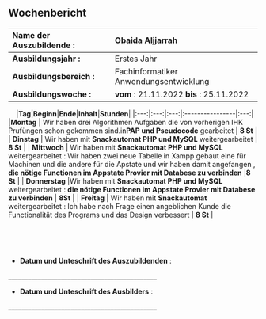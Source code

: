 ## Wochenbericht

| **Name der Auszubildende :** | Obaida Aljjarrah |
|:--------|:--------|
| **Ausbildungsjahr :** | Erstes Jahr |
| **Ausbildungsbereich :** | Fachinformatiker Anwendungsentwicklung |
| **Ausbildungswoche :** | **vom** : 21.11.2022 **bis** : 25.11.2022 |

&nbsp;
&nbsp;
|**Tag**|**Beginn**|**Ende**|**Inhalt**|**Stunden**|
|:---:|:---:|:---:|:----------------|:---:|
|**Montag** |  Wir haben drei Algorithmen Aufgaben die von vorherigen IHK Prufüngen schon gekommen sind.in**PAP und Pseudocode** gearbeitet | **8 St** |
| **Dinstag** | Wir haben mit **Snackautomat PHP und MySQL** weitergearbeitet | **8 St**  |
| **Mittwoch** | Wir haben mit **Snackautomat PHP und MySQL** weitergearbeitet : Wir haben zwei neue Tabelle in Xampp gebaut eine für Machinen und die andere für die Apstate und wir haben damit angefangen , **die nötige Functionen im Appstate Provier mit Databese zu verbinden** |**8 St** |
| **Donnerstag** |Wir haben mit **Snackautomat PHP und MySQL** weitergearbeitet : **die nötige Functionen im Appstate Provier mit Databese zu verbinden**  | **8St** |
| **Freitag** | Wir haben mit **Snackautomat** weitergearbeitet : Ich habe  nach Frage einen angeblichen Kunde die Functionalität des Programs und das Design verbessert | **8 St** |

&nbsp;

&nbsp;

* **Datum und Unteschrift des Auszubildenden** :
&nbsp;
&nbsp;

**_____________________________________________**
&nbsp;
&nbsp;

* **Datum und Unteschrift des Ausbilders** :
&nbsp;
&nbsp;

**_____________________________________________**